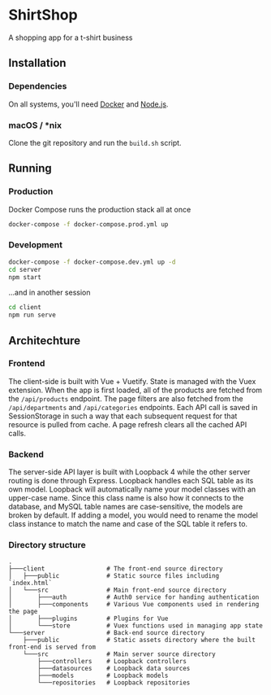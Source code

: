 # ShirtShop
A shopping app for a t-shirt business

## Installation
### Dependencies
On all systems, you'll need [Docker](https://www.docker.com) and [Node.js](https://nodejs.org).

### macOS / *nix
Clone the git repository and run the `build.sh` script.

## Running
### Production
Docker Compose runs the production stack all at once
```bash
docker-compose -f docker-compose.prod.yml up
```
### Development
```bash
docker-compose -f docker-compose.dev.yml up -d
cd server
npm start
```
...and in another session
```bash
cd client
npm run serve
```

## Architechture
### Frontend
The client-side is built with Vue + Vuetify. State is managed with the Vuex extension. When the app is first loaded, all of the products are fetched from the `/api/products` endpoint. The page filters are also fetched from the `/api/departments` and `/api/categories` endpoints. Each API call is saved in SessionStorage in such a way that each subsequent request for that resource is pulled from cache. A page refresh clears all the cached API calls.

### Backend
The server-side API layer is built with Loopback 4 while the other server routing is done through Express. Loopback handles each SQL table as its own model. Loopback will automatically name your model classes with an upper-case name. Since this class name is also how it connects to the database, and MySQL table names are case-sensitive, the models are broken by default. If adding a model, you would need to rename the model class instance to match the name and case of the SQL table it refers to.

### Directory structure
```
.
├───client                 # The front-end source directory
│   ├───public             # Static source files including `index.html`
│   └───src                # Main front-end source directory
│       ├───auth           # Auth0 service for handing authentication
│       ├───components     # Various Vue components used in rendering the page
│       ├───plugins        # Plugins for Vue
│       └───store          # Vuex functions used in managing app state
└───server                 # Back-end source directory
    ├───public             # Static assets directory where the built front-end is served from
    └───src                # Main server source directory
        ├───controllers    # Loopback controllers
        ├───datasources    # Loopback data sources
        ├───models         # Loopback models
        └───repositories   # Loopback repositories
```